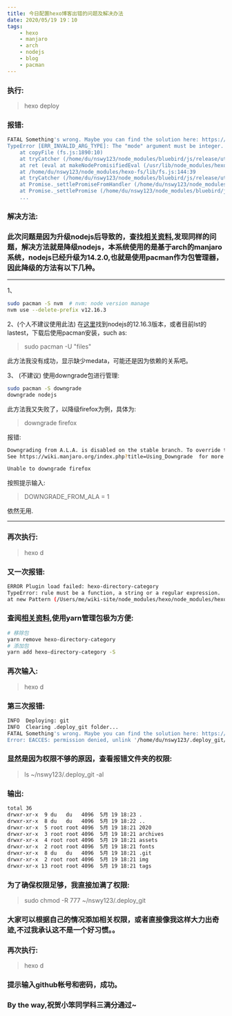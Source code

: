 ```yaml
---
title: 今日配置hexo博客出错的问题及解决办法
date: 2020/05/19 19：10
tags: 
    - hexo
    - manjaro
    - arch
    - nodejs
    - blog
    - pacman
---
```


### 执行:
>hexo deploy
### 报错:
```bash
FATAL Something's wrong. Maybe you can find the solution here: https://hexo.io/docs/troubleshooting.html
TypeError [ERR_INVALID_ARG_TYPE]: The "mode" argument must be integer. Received an instance of Object                                           
    at copyFile (fs.js:1890:10)
    at tryCatcher (/home/du/nswy123/node_modules/bluebird/js/release/util.js:16:23)                                                             
    at ret (eval at makeNodePromisifiedEval (/usr/lib/node_modules/hexo/node_modules/bluebird/js/release/promisify.js:184:12), <anonymous>:13:39)                                                                       
    at /home/du/nswy123/node_modules/hexo-fs/lib/fs.js:144:39
    at tryCatcher (/home/du/nswy123/node_modules/bluebird/js/release/util.js:16:23)                                                             
    at Promise._settlePromiseFromHandler (/home/du/nswy123/node_modules/bluebird/js/release/promise.js:547:31)                                  
    at Promise._settlePromise (/home/du/nswy123/node_modules/bluebird/js/release/promise.js:604:18)                                             
    ...
```
### 解决方法:
### 此次问题是因为升级nodejs后导致的，查找[相关资料](https://zhuanlan.zhihu.com/p/136552969),发现同样的问题，解决方法就是降级nodejs，本系统使用的是基于arch的manjaro系统，nodejs已经升级为14.2.0,也就是使用pacman作为包管理器，因此降级的方法有以下几种。
---
1、
```bash
sudo pacman -S nvm  # nvm: node version manage
nvm use --delete-prefix v12.16.3
```
2、(个人不建议使用此法) 在[这里](https://mirrors.tuna.tsinghua.edu.cn/)找到nodejs的12.16.3版本，或者目前lst的lastest，下载后使用pacman安装，such as:
>sudo pacman -U "files"

此方法我没有成功，显示缺少medata，可能还是因为依赖的关系吧。

3、
(不建议) 使用downgrade包进行管理:
```bash
sudo pacman -S downgrade
downgrade nodejs
```
此方法我又失败了，以降级firefox为例，具体为:
>downgrade firefox

报错:

```bash
Downgrading from A.L.A. is disabled on the stable branch. To override this behavior, set DOWNGRADE_FROM_ALA to 1 .
See https://wiki.manjaro.org/index.php?title=Using_Downgrade  for more details.

Unable to downgrade firefox
```

按照提示输入:
>DOWNGRADE_FROM_ALA = 1

依然无用.

---
### 再次执行:
>hexo d
### 又一次报错:
```bash
ERROR Plugin load failed: hexo-directory-category
TypeError: rule must be a function, a string or a regular expression.
at new Pattern (/Users/me/wiki-site/node_modules/hexo/node_modules/hexo-util/lib/pattern.js:17:11)
```
### 查阅[相关资料](http://www.hfkstackoverflow.top/2017/12/10/HEXO%E6%90%AD%E5%BB%BA%E4%B8%AA%E4%BA%BA%E5%8D%9A%E5%AE%A2/),使用yarn管理包极为方便:
```bash
# 移除包
yarn remove hexo-directory-category
# 添加包
yarn add hexo-directory-category -S
```
### 再次输入:
>hexo d
### 第三次报错:
```bash
INFO  Deploying: git
INFO  Clearing .deploy_git folder...
FATAL Something's wrong. Maybe you can find the solution here: https://hexo.io/docs/troubleshooting.html
Error: EACCES: permission denied, unlink '/home/du/nswy123/.deploy_git/archives/index.html'         
```
### 显然是因为权限不够的原因，查看报错文件夹的权限:
>ls ~/nswy123/.deploy_git -al
### 输出:
```bash
total 36
drwxr-xr-x  9 du   du   4096  5月 19 18:23 .
drwxr-xr-x  8 du   du   4096  5月 19 18:22 ..
drwxr-xr-x  5 root root 4096  5月 19 18:21 2020
drwxr-xr-x  3 root root 4096  5月 19 18:21 archives
drwxr-xr-x  4 root root 4096  5月 19 18:21 assets
drwxr-xr-x  2 root root 4096  5月 19 18:21 fonts
drwxr-xr-x  8 du   du   4096  5月 19 18:21 .git
drwxr-xr-x  2 root root 4096  5月 19 18:21 img
drwxr-xr-x 13 root root 4096  5月 19 18:21 tags
```
### 为了确保权限足够，我直接加满了权限:
>sudo chmod -R 777 ~/nswy123/.deploy_git
### 大家可以根据自己的情况添加相关权限，或者直接像我这样大力出奇迹,不过我承认这不是一个好习惯。。
### 再次执行:
>hexo d
### 提示输入github帐号和密码，成功。
### By the way,祝贺小笨同学科三满分通过~